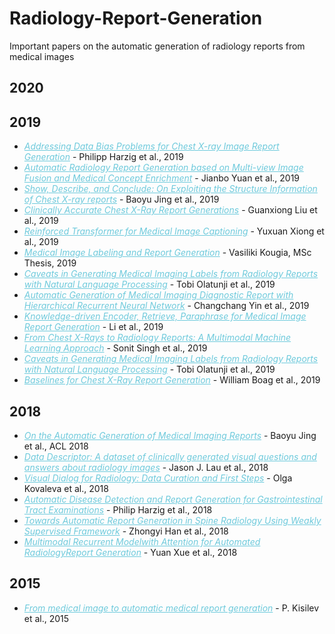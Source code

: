 # Radiology-Report-Generation
Important papers on the automatic generation of radiology reports from medical images

## 2020



## 2019
<ul>
    <li> <em> <a href="https://arxiv.org/pdf/1908.02123.pdf" style="color:#6ecadc" rel="nofollow"> Addressing Data Bias Problems for Chest X-ray Image Report Generation</a> </em> - Philipp Harzig et al., 2019
  </li>
  
   <li> <em> <a href="https://arxiv.org/pdf/1907.09085.pdf" style="color:#6ecadc" rel="nofollow"> Automatic Radiology Report Generation based on Multi-view Image Fusion and Medical Concept Enrichment</a> </em> - Jianbo Yuan et al., 2019
  </li>
  
   <li> <em> <a href="https://www.aclweb.org/anthology/P19-1657.pdf" style="color:#6ecadc" rel="nofollow"> Show, Describe, and Conclude: On Exploiting the Structure Information of Chest X-ray reports</a> </em> - Baoyu Jing et al., 2019
  </li>
  
  <li> <em> <a href="http://proceedings.mlr.press/v106/liu19a/liu19a.pdf" style="color:#6ecadc" rel="nofollow"> Clinically Accurate Chest X-Ray Report Generations</a> </em> - Guanxiong Liu et al., 2019
  </li>
  
  <li> <em> <a href="https://link.springer.com/content/pdf/10.1007%2F978-3-030-32692-0_77.pdf" style="color:#6ecadc" rel="nofollow"> Reinforced Transformer for Medical Image Captioning</a> </em> - Yuxuan Xiong et al., 2019
  </li>
  
  <li> <em> <a href="http://www2.aueb.gr/users/ion/docs/Vasiliki_Kougia_MSc_Thesis.pdf" style="color:#6ecadc" rel="nofollow"> Medical Image Labeling and Report Generation</a> </em> - Vasiliki Kougia, MSc Thesis, 2019
  </li>
  
  <li> <em> <a href="https://arxiv.org/pdf/1905.02283.pdf" style="color:#6ecadc" rel="nofollow"> Caveats in Generating Medical Imaging Labels from Radiology Reports with Natural Language Processing</a> </em> - Tobi Olatunji et al., 2019
  </li>
  
   <li> <em> <a href="https://ieeexplore.ieee.org/document/8970668" style="color:#6ecadc" rel="nofollow">Automatic Generation of Medical Imaging Diagnostic Report with Hierarchical Recurrent Neural Network</a> </em> - Changchang Yin et al., 2019
  </li>
  
   <li> <em> <a href="https://aaai.org/ojs/index.php/AAAI/article/view/4637" style="color:#6ecadc" rel="nofollow">Knowledge-driven Encoder, Retrieve, Paraphrase for Medical Image Report Generation</a> </em> - Li et al., 2019
  </li>
  
  <li> <em> <a href="https://ieeexplore.ieee.org/document/8945819" style="color:#6ecadc" rel="nofollow">  From Chest X-Rays to Radiology Reports: A Multimodal Machine Learning Approach</a> </em> - Sonit Singh et al., 2019
  </li>
  
   <li> <em> <a href="https://openreview.net/forum?id=r1gEaWvTtV" style="color:#6ecadc" rel="nofollow">  Caveats in Generating Medical Imaging Labels from Radiology Reports with Natural Language Processing</a> </em> - Tobi Olatunji et al., 2019
  </li>
  
  <li> <em> <a href="https://ml4health.github.io/2019/pdf/175_ml4h_preprint.pdf" style="color:#6ecadc" rel="nofollow">  Baselines for Chest X-Ray Report Generation</a> </em> - William Boag et al., 2019
  </li>
</ul>

## 2018
<ul>
  <li> <em> <a href="www.aclweb.com/papers" style="color:#6ecadc" rel="nofollow"> On the Automatic Generation of Medical Imaging Reports</a> </em> - Baoyu Jing et al., ACL 2018
  </li>
 
  <li> <em> <a href="https://www.ncbi.nlm.nih.gov/pmc/articles/PMC6244189/pdf/sdata2018251.pdf" style="color:#6ecadc" rel="nofollow"> Data Descriptor: A dataset of clinically generated visual questions and answers about radiology images</a> </em> - Jason J. Lau et al., 2018
  </li>
  
   <li> <em> <a href="https://pdfs.semanticscholar.org/cc71/a905ca132999a158857823606cd979b9080e.pdf?_ga=2.237359941.45546797.1580707719-1841058027.1549347584" style="color:#6ecadc" rel="nofollow"> Visual Dialog for Radiology: Data Curation and First Steps</a> </em> - Olga Kovaleva et al., 2018
  </li>
  
   <li> <em> <a href="https://dl.acm.org/doi/pdf/10.1145/3343031.3356066?download=true" style="color:#6ecadc" rel="nofollow"> Automatic Disease Detection and Report Generation for Gastrointestinal Tract Examinations</a> </em> - Philip Harzig et al., 2018
  </li>
  
   <li> <em> <a href="https://link.springer.com/chapter/10.1007/978-3-030-00937-3_22" style="color:#6ecadc" rel="nofollow"> Towards Automatic Report Generation in Spine Radiology Using Weakly Supervised Framework</a> </em> - Zhongyi Han et al., 2018
  </li>
  
  <li> <em> <a href="https://faculty.ist.psu.edu/suh972/Xue-MICCAI2018.pdf" style="color:#6ecadc" rel="nofollow"> Multimodal Recurrent Modelwith Attention for Automated RadiologyReport Generation</a> </em> - Yuan Xue et al., 2018
  </li>
</ul>

## 2015
<ul>
    <li> <em> <a href="https://ieeexplore.ieee.org/document/7094968?section=abstract" style="color:#6ecadc" rel="nofollow"> From medical image to automatic medical report generation</a> </em> - 
P. Kisilev et al., 2015
  </li>
</ul>

